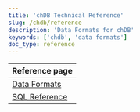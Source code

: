 ```yaml
---
title: 'chDB Technical Reference'
slug: /chdb/reference
description: 'Data Formats for chDB'
keywords: ['chdb', 'data formats']
doc_type: reference
---
```


| Reference page       |
|----------------------|
| [Data Formats](/chdb/reference/data-formats)  |
| [SQL Reference](/chdb/reference/sql-reference) |

